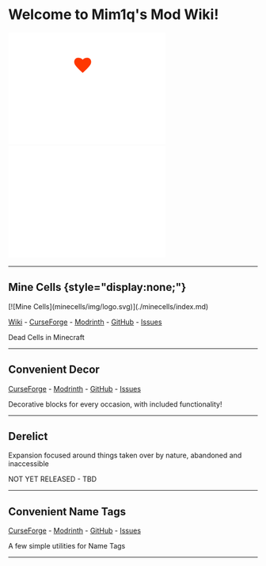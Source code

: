 # Welcome to Mim1q's Mod Wiki!

<div class="center-images" markdown>

[![Support me on Ko-Fi](img/kofi.svg)](https:ko-fi.com/mim1q)
[![Join my Discord](img/discord.svg)](https://discord.gg/6TjQbSjbuB)

</div>

---

## Mine Cells {style="display:none;"}

<div class="center-images" markdown>
  [![Mine Cells](minecells/img/logo.svg)](./minecells/index.md)
</div>

[Wiki](./minecells/index.md) - 
[CurseForge](https://www.curseforge.com/minecraft/mc-mods/minecells) - 
[Modrinth](https://modrinth.com/mod/minecells) - 
[GitHub](https://github.com/mim1q/MineCells) - 
[Issues](https://github.com/mim1q/MineCells/issues)

Dead Cells in Minecraft

---

## Convenient Decor

[CurseForge](https://www.curseforge.com/minecraft/mc-mods/convenient-decor) - 
[Modrinth](https://modrinth.com/mod/convenient-decor) - 
[GitHub](https://github.com/mim1q/convenientdecor) - 
[Issues](https://github.com/mim1q/convenientdecor/issues)

Decorative blocks for every occasion, with included functionality!

---

## Derelict

Expansion focused around things taken over by nature, abandoned and inaccessible

NOT YET RELEASED - TBD

---

## Convenient Name Tags

[CurseForge](https://www.curseforge.com/minecraft/mc-mods/convenient-name-tags) - 
[Modrinth](https://modrinth.com/mod/convenient-name-tags) - 
[GitHub](https://github.com/mim1q/convenientnametags) - 
[Issues](https://github.com/mim1q/convenientnametags/issues)

A few simple utilities for Name Tags

---